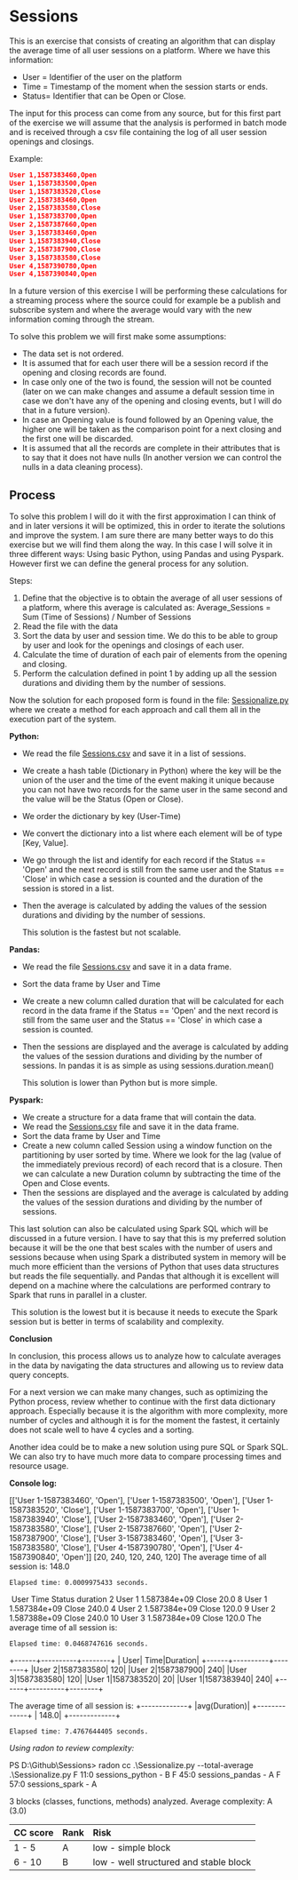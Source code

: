 # Sessions

This is an exercise that consists of creating an algorithm that can display the average time of all user sessions on a platform. Where we have this information:

- User = Identifier of the user on the platform
- Time = Timestamp of the moment when the session starts or ends.
- Status= Identifier that can be Open or Close.

The input for this process can come from any source, but for this first part of the exercise we will assume that the analysis is performed in batch mode and is received through a csv file containing the log of all user session openings and closings.

Example: 

```json
User 1,1587383460,Open
User 1,1587383500,Open
User 1,1587383520,Close
User 2,1587383460,Open
User 2,1587383580,Close
User 1,1587383700,Open
User 2,1587387660,Open
User 3,1587383460,Open
User 1,1587383940,Close
User 2,1587387900,Close
User 3,1587383580,Close
User 4,1587390780,Open
User 4,1587390840,Open
```

In a future version of this exercise I will be performing these calculations for a streaming process where the source could for example be a publish and subscribe system and where the average would vary with the new information coming through the stream.

To solve this problem we will first make some assumptions: 
- The data set is not ordered.
- It is assumed that for each user there will be a session record if the opening and closing records are found. 
- In case only one of the two is found, the session will not be counted (later on we can make changes and assume a default session time in case we don't have any of the opening and closing events, but I will do that in a future version).
- In case an Opening value is found followed by an Opening value, the higher one will be taken as the comparison point for a next closing and the first one will be discarded.
- It is assumed that all the records are complete in their attributes that is to say that it does not have nulls (In another version we can control the nulls in a data cleaning process).

## Process

To solve this problem I will do it with the first approximation I can think of and in later versions it will be optimized, this in order to iterate the solutions and improve the system. I am sure there are many better ways to do this exercise but we will find them along the way.
In this case I will solve it in three different ways: Using basic Python, using Pandas and using Pyspark. However first we can define the general process for any solution.

Steps:
1. Define that the objective is to obtain the average of all user sessions of a platform, where this average is calculated as: 
Average_Sessions = Sum (Time of Sessions) / Number of Sessions
2.  Read the file with the data
3. Sort the data by user and session time. We do this to be able to group by user and look for the openings and closings of each user.
4. Calculate the time of duration of each pair of elements from the opening and closing. 
5. Perform the calculation defined in point 1 by adding up all the session durations and dividing them by the number of sessions.

Now the solution for each proposed form is found in the file: [Sessionalize.py](https://github.com/faiderfl/Sessions/blob/main/Sessionalize.py) where we create a method for each approach and call them all in the execution part of the system. 



**Python:** 

- We read the file [Sessions.csv](https://github.com/faiderfl/Sessions/blob/main/Sessions.csv) and save it in a list of sessions.

- We create a hash table (Dictionary in Python) where the key will be the union of the user and the time of the event making it unique because you can not have two records for the same user in the same second and the value will be the Status (Open or Close).

- We order the dictionary by key (User-Time)

- We convert the dictionary into a list where each element will be of type [Key, Value].

- We go through the list and identify for each record if the Status == 'Open' and the next record is still from the same user and the Status == 'Close' in which case a session is counted and the duration of the session is stored in a list.

- Then the average is calculated by adding the values of the session durations and dividing by the number of sessions. 

  

  This solution is the fastest but not scalable.

**Pandas:**

- We read the file [Sessions.csv](https://github.com/faiderfl/Sessions/blob/main/Sessions.csv) and save it in a data frame.

- Sort the data frame by User and Time

- We create a new column called duration that will be calculated for each record in the data frame if the Status == 'Open' and the next record is still from the same user and the Status == 'Close' in which case a session is counted.

- Then the sessions are displayed and the average is calculated by adding the values of the session durations and dividing by the number of sessions. In pandas it is as simple as using sessions.duration.mean()

  

  This solution is lower than Python but is more simple.

**Pyspark:**

- We create a structure for a data frame that will contain the data.
- We read the [Sessions.csv](https://github.com/faiderfl/Sessions/blob/main/Sessions.csv) file and save it in the data frame.
- Sort the data frame by User and Time
- Create a new column called Session using a window function on the partitioning by user sorted by time. Where we look for the lag (value of the immediately previous record) of each record that is a closure. Then we can calculate a new Duration column by subtracting the time of the Open and Close events.
- Then the sessions are displayed and the average is calculated by adding the values of the session durations and dividing by the number of sessions. 

This last solution can also be calculated using Spark SQL which will be discussed in a future version.
I have to say that this is my preferred solution because it will be the one that best scales with the number of users and sessions because when using Spark a distributed system in memory will be much more efficient than the versions of Python that uses data structures but reads the file sequentially. and Pandas that although it is excellent will depend on a machine where the calculations are performed contrary to Spark that runs in parallel in a cluster.

​	This solution is the lowest but it is because it needs to execute the Spark session but is better in terms of scalability and complexity.

**Conclusion**

In conclusion, this process allows us to analyze how to calculate averages in the data by navigating the data structures and allowing us to review data query concepts.

For a next version we can make many changes, such as optimizing the Python process, review whether to continue with the first data dictionary approach. Especially because it is the algorithm with more complexity, more number of cycles and although it is for the moment the fastest, it certainly does not scale well to have 4 cycles and a sorting.

Another idea could be to make a new solution using pure SQL or Spark SQL.
We can also try to have much more data to compare processing times and resource usage. 



**Console log:**

[['User 1-1587383460', 'Open'], ['User 1-1587383500', 'Open'], ['User 1-1587383520', 'Close'], ['User 1-1587383700', 'Open'], ['User 1-1587383940', 'Close'], ['User 2-1587383460', 'Open'], ['User 2-1587383580', 'Close'], ['User 2-1587387660', 'Open'], ['User 2-1587387900', 'Close'], ['User 3-1587383460', 'Open'], ['User 3-1587383580', 'Close'], ['User 4-1587390780', 'Open'], ['User 4-1587390840', 'Open']]
[20, 240, 120, 240, 120]
The average time of all session is: 148.0

`Elapsed time: 0.0009975433 seconds.`



​      User          Time Status  duration
2   User 1  1.587384e+09  Close      20.0
8   User 1  1.587384e+09  Close     240.0
4   User 2  1.587384e+09  Close     120.0
9   User 2  1.587388e+09  Close     240.0
10  User 3  1.587384e+09  Close     120.0
The average time of all session is:

`Elapsed time: 0.0468747616 seconds.`





+------+----------+--------+
|  User|      Time|Duration|
+------+----------+--------+
|User 2|1587383580|     120|
|User 2|1587387900|     240|
|User 3|1587383580|     120|
|User 1|1587383520|      20|
|User 1|1587383940|     240|
+------+----------+--------+

The average time of all session is:
+-------------+
|avg(Duration)|
+-------------+
|        148.0|
+-------------+

`Elapsed time: 7.4767644405 seconds.`



*Using radon to review complexity:*

PS D:\Github\Sessions>  radon cc .\Sessionalize.py --total-average
.\Sessionalize.py
    F 11:0 sessions_python - B
    F 45:0 sessions_pandas - A
    F 57:0 sessions_spark - A

3 blocks (classes, functions, methods) analyzed.
Average complexity: A (3.0)

| CC score | Rank | Risk                                   |
| :------- | :--- | :------------------------------------- |
| 1 - 5    | A    | low - simple block                     |
| 6 - 10   | B    | low - well structured and stable block |